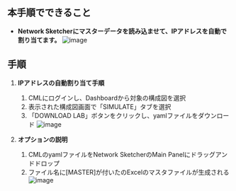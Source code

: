 ## 本手順でできること
* **Network Sketcherにマスターデータを読み込ませて、IPアドレスを自動で割り当てます。**
![image](https://github.com/cisco-open/network-sketcher/assets/13013736/715e10bf-1ee0-4a5a-b0a3-0cbf76e2d913)


## 手順
1. **IPアドレスの自動割り当て手順**
    1. CMLにログインし、Dashboardから対象の構成図を選択
    2. 表示された構成図画面で「SIMULATE」タブを選択
    3. 「DOWNLOAD LAB」ボタンをクリックし、yamlファイルをダウンロード
      ![image](https://github.com/cisco-open/network-sketcher/assets/13013736/d1e78e14-3bc9-4aa1-9fc0-f4a2521e92c0)


1. **オプションの説明**
    1. CMLのyamlファイルをNetwork SketcherのMain Panelにドラッグアンドドロップ
    2. ファイル名に[MASTER]が付いたのExcelのマスタファイルが生成される
        ![image](https://github.com/cisco-open/network-sketcher/assets/13013736/600ae865-40e1-43bf-871f-98546f6e6b37)





